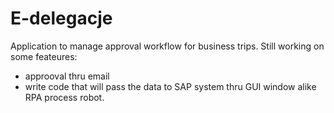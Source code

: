 # E-delegacje
Application to manage approval workflow for business trips.
Still working on some feateures: 
- approoval thru email
- write code that will pass the data to SAP system thru GUI window alike RPA process robot.
